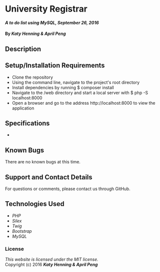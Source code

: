 # University Registrar


#### _A to do list using MySQL, September 26, 2016_

#### By _**Katy Henning & April Peng**_

## Description



## Setup/Installation Requirements

* Clone the repository
* Using the command line, navigate to the project's root directory
* Install dependencies by running $ composer install
* Navigate to the /web directory and start a local server with $ php -S localhost:8000
* Open a browser and go to the address http://localhost:8000 to view the application

## Specifications

* 

## Known Bugs

There are no known bugs at this time.

## Support and Contact Details

For questions or comments, please contact us through GitHub.

## Technologies Used

* _PHP_
* _Silex_
* _Twig_
* _Bootstrap_
* _MySQL_

### License

*This website is licensed under the MIT license.*  
Copyright (c) 2016 **_Katy Henning & April Peng_**

